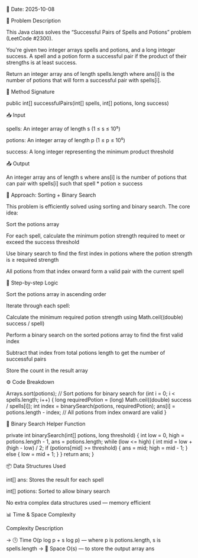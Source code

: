 📅 Date: 2025-10-08

📌 Problem Description

This Java class solves the “Successful Pairs of Spells and Potions” problem (LeetCode #2300).

You're given two integer arrays spells and potions, and a long integer success. A spell and a potion form a successful pair if the product of their strengths is at least success.

Return an integer array ans of length spells.length where ans[i] is the number of potions that will form a successful pair with spells[i].

🔧 Method Signature

public int[] successfulPairs(int[] spells, int[] potions, long success)


📥 Input

spells: An integer array of length s (1 ≤ s ≤ 10⁵)

potions: An integer array of length p (1 ≤ p ≤ 10⁵)

success: A long integer representing the minimum product threshold

📤 Output

An integer array ans of length s where ans[i] is the number of potions that can pair with spells[i] such that spell * potion ≥ success

🔁 Approach: Sorting + Binary Search

This problem is efficiently solved using sorting and binary search. The core idea:

Sort the potions array

For each spell, calculate the minimum potion strength required to meet or exceed the success threshold

Use binary search to find the first index in potions where the potion strength is ≥ required strength

All potions from that index onward form a valid pair with the current spell

🔢 Step-by-step Logic

Sort the potions array in ascending order

Iterate through each spell:

Calculate the minimum required potion strength using Math.ceil((double) success / spell)

Perform a binary search on the sorted potions array to find the first valid index

Subtract that index from total potions length to get the number of successful pairs

Store the count in the result array

⚙️ Code Breakdown

Arrays.sort(potions); // Sort potions for binary search
for (int i = 0; i < spells.length; i++) {
    long requiredPotion = (long) Math.ceil((double) success / spells[i]);
    int index = binarySearch(potions, requiredPotion);
    ans[i] = potions.length - index; // All potions from index onward are valid
}


🧠 Binary Search Helper Function

private int binarySearch(int[] potions, long threshold) {
    int low = 0, high = potions.length - 1, ans = potions.length;
    while (low <= high) {
        int mid = low + (high - low) / 2;
        if (potions[mid] >= threshold) {
            ans = mid;
            high = mid - 1;
        } else {
            low = mid + 1;
        }
    }
    return ans;
}


📦 Data Structures Used

int[] ans: Stores the result for each spell

int[] potions: Sorted to allow binary search

No extra complex data structures used — memory efficient

📊 Time & Space Complexity

Complexity	Description

-> 🕒 Time	O(p log p + s log p) — where p is potions.length, s is spells.length
-> 💾 Space	O(s) — to store the output array ans